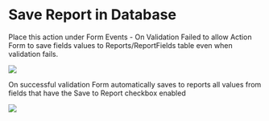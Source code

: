 # Save Report in Database

Place this action under Form Events - On Validation Failed to allow Action Form to save fields values to Reports/ReportFields table even when validation fails.

![](http://static.dnnsharp.com/documentation/save_report_in_db.png)

On successful validation Form automatically saves to reports all values from fields that have the Save to Report checkbox enabled

![](http://static.dnnsharp.com/documentation/save_to_report_checkbox.png)

